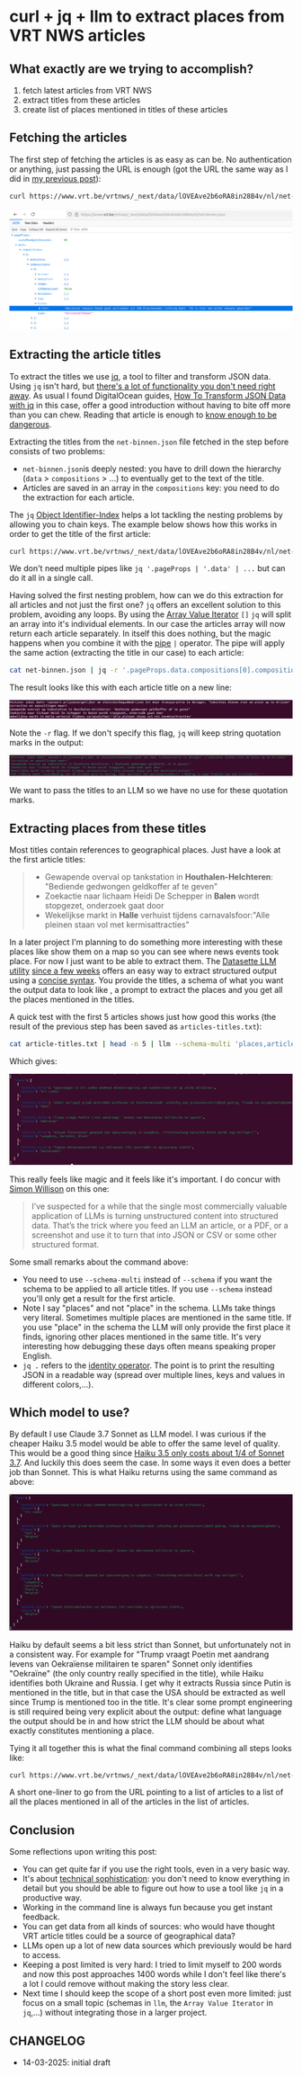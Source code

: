 # curl + jq + llm to extract places from VRT NWS articles

## What exactly are we trying to accomplish?

1. fetch latest articles from VRT NWS
2. extract titles from these articles
3. create list of places mentioned in titles of these articles

## Fetching the articles

The first step of fetching the articles is as easy as can be. No authentication or anything, just passing the URL is enough (got the URL the same way as I did in [my previous post](https://mini-computer.tail1ad9dd.ts.net/static/posts/tracking-job-postings-flemish-government-using-github-actions.html#find-the-url-of-the-api-endpoint-returning-job-postings)):

```bash
curl https://www.vrt.be/vrtnws/_next/data/lOVEAve2b6oRA8in28B4v/nl/net-binnen.json
```
![](./net-binnen-json.png)

## Extracting the article titles

To extract the titles we use [jq](https://jqlang.org/), a tool to filter and transform JSON data. Using `jq` isn't hard, but [there's a lot of functionality you don't need right away](https://devdocs.io/jq/). As usual I found DigitalOcean guides, [How To Transform JSON Data with jq](https://www.digitalocean.com/community/tutorials/how-to-transform-json-data-with-jq) in this case, offer a good introduction without having to bite off more than you can chew. Reading that article is enough to [know enough to be dangerous](https://www.learnenough.com/our-philosophy).

Extracting the titles from the `net-binnen.json` file fetched in the step before consists of two problems:

- `net-binnen.json`is deeply nested: you have to drill down the hierarchy (`data` > `compositions` > ...) to eventually get to the text of the title.
- Articles are saved in an array in the `compositions` key: you need to do the extraction for each article.

The `jq` [Object Identifier-Index](https://jqlang.org/manual/#object-identifier-index) helps a lot tackling the nesting problems by allowing you to chain keys. The example below shows how this works in order to get the title of the first article:

```bash
curl https://www.vrt.be/vrtnws/_next/data/lOVEAve2b6oRA8in28B4v/nl/net-binnen.json | jq '.pageProps.data.compositions[0].compositions[0].title.text'
```

We don't need multiple pipes like `jq '.pageProps | '.data' | ...` but can do it all in a single call.

Having solved the first nesting problem, how can we do this extraction for all articles and not just the first one? `jq` offers an excellent solution to this problem, avoiding any loops. By using the [Array Value Iterator](https://jqlang.org/manual/#array-object-value-iterator)  `[]` `jq` will split an array into it's individual elements. In our case the articles array will now return each article separately. In itself this does nothing, but the magic happens when you combine it with the  [pipe](https://jqlang.org/manual/#pipe) `|` operator. The pipe will apply the same action (extracting the title in our case) to each article:

```bash
cat net-binnen.json | jq -r '.pageProps.data.compositions[0].compositions[] | .title.text'
```

The result looks like this with each article title on a new line:

![](./titles-without-quotation-marks.png)

Note the `-r` flag. If we don't specify this flag, `jq` will keep string quotation marks in the output:

![](./titles-with-quotation-marks.png)

We want to pass the titles to an LLM so we have no use for these quotation marks.

## Extracting places from these titles

Most titles contain references to geographical places. Just have a look at the first article titles:

> - Gewapende overval op tankstation in **Houthalen-Helchteren**: "Bediende gedwongen geldkoffer af te geven" 
> - Zoekactie naar lichaam Heidi De Schepper in **Balen** wordt stopgezet, onderzoek gaat door
> - Wekelijkse markt in **Halle** verhuist tijdens carnavalsfoor:"Alle pleinen staan vol met kermisattracties"

In a later project I'm planning to do something more interesting with these places like show them on a map so you can see where news events took place. For now I just want to be able to extract them. The [Datasette LLM utility](https://llm.datasette.io/en/stable/) [since a few weeks](https://simonwillison.net/2025/Feb/28/llm-schemas/) offers an easy way to extract structured output using a [concise syntax](https://llm.datasette.io/en/stable/schemas.html#schemas-dsl). You provide the titles, a schema of what you want the output data to look like , a prompt to extract the places and you get all the places mentioned in the titles.

A quick test with the first 5 articles shows just how good this works (the result of the previous step has been saved as `articles-titles.txt`):

```bash
cat article-titles.txt | head -n 5 | llm --schema-multi 'places,article_title' 'extract geographical places from these article titles' | jq '.'
```

Which gives:

![](./places-from-titles-sonnet.png)

This really feels like magic and it feels like it's important. I do concur with [Simon Willison](https://simonwillison.net/2025/Feb/28/llm-schemas/) on this one:

> I’ve suspected for a while that the single most commercially valuable application of LLMs is turning unstructured content into structured data. That’s the trick where you feed an LLM an article, or a PDF, or a screenshot and use it to turn that into JSON or CSV or some other structured format.

Some small remarks about the command above:

- You need to use `--schema-multi` instead of `--schema` if you want the schema to be applied to all article titles. If you use `--schema` instead you'll only get a result for the first article.
- Note I say "places" and not "place" in the schema. LLMs take things very literal. Sometimes multiple places are mentioned in the same title. If you use "place" in the schema the LLM will only provide the first place it finds, ignoring other places mentioned in the same title. It's very interesting how debugging these days often means speaking proper English.
- `jq .` refers to the [identity operator](https://jqlang.org/manual/#identity). The point is to print the resulting JSON in a readable way (spread over multiple lines, keys and values in different colors,...).

## Which model to use?

By default I use Claude 3.7 Sonnet as LLM model. I was curious if the cheaper Haiku 3.5 model would be able to offer the same  level of quality. This would be a good thing since [Haiku 3.5 only costs about 1/4 of Sonnet 3.7](https://www.anthropic.com/pricing#anthropic-api). And luckily this does seem the case. In some ways it even does a better job than Sonnet. This is what Haiku returns using the same command as above:

![](./places-from-titles-haiku.png)

Haiku by default seems a bit less strict than Sonnet, but unfortunately not in a consistent way. For example for "Trump vraagt Poetin met aandrang levens van Oekraïense militairen te sparen" Sonnet only identifies "Oekraïne" (the only country really specified in the title), while Haiku identifies both Ukraine and Russia. I get why it extracts Russia since Putin is mentioned in the title, but in that case the USA should be extracted as well since Trump is mentioned too in the title. It's clear some prompt engineering is still required being very explicit about the output: define what language the output should be in and how strict the LLM should be about what exactly constitutes mentioning a place.

Tying it all together this is what the final command combining all steps looks like:

```bash
curl https://www.vrt.be/vrtnws/_next/data/lOVEAve2b6oRA8in28B4v/nl/net-binnen.json | jq -r '.pageProps.data.compositions[0].compositions[] | .title.text' | llm --schema-multi 'places,article_title' 'extract geographical places from these article titles' | jq '.'
```

A short one-liner to go from the URL pointing to a list of articles to a list of all the places mentioned in all of the articles in the list of articles.

## Conclusion

Some reflections upon writing this post:

- You can get quite far if you use the right tools, even in a very basic way.
- It's about [technical sophistication](https://www.learnenough.com/our-philosophy): you don't need to know everything in detail but you should be able to figure out how to use a tool like `jq` in a productive way.
- Working in the command line is always fun because you get instant feedback.
- You can get data from all kinds of sources: who would have thought VRT article titles could be a source of geographical data?
- LLMs open up a lot of new data sources which previously would be hard to access.
- Keeping a post limited is very hard: I tried to limit myself to 200 words and now this post approaches 1400 words while I don't feel like there's a lot I could remove without making the story less clear.
- Next time I should keep the scope of a short post even more limited: just focus on a small topic (schemas in `llm`,  the `Array Value Iterator` in `jq`,...) without integrating those in a larger project.

## CHANGELOG

- 14-03-2025: initial draft
